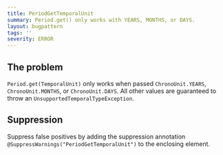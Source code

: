 ```yaml
---
title: PeriodGetTemporalUnit
summary: Period.get() only works with YEARS, MONTHS, or DAYS.
layout: bugpattern
tags: ''
severity: ERROR
---
```


<!--
*** AUTO-GENERATED, DO NOT MODIFY ***
To make changes, edit the @BugPattern annotation or the explanation in docs/bugpattern.
-->

## The problem
`Period.get(TemporalUnit)` only works when passed `ChronoUnit.YEARS`, `ChronoUnit.MONTHS`, or `ChronoUnit.DAYS`. All other values are guaranteed to throw an `UnsupportedTemporalTypeException`.

## Suppression
Suppress false positives by adding the suppression annotation `@SuppressWarnings("PeriodGetTemporalUnit")` to the enclosing element.
